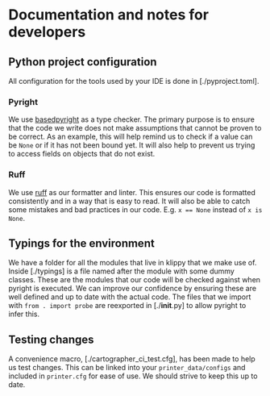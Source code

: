 # Documentation and notes for developers

## Python project configuration

All configuration for the tools used by your IDE is done in [./pyproject.toml].

### Pyright

We use [basedpyright](https://docs.basedpyright.com/latest/) as a type checker.
The primary purpose is to ensure that the code we write does not make assumptions that cannot be proven to be correct.
As an example, this will help remind us to check if a value can be `None` or if it has not been bound yet.
It will also help to prevent us trying to access fields on objects that do not exist.

### Ruff

We use [ruff](https://docs.astral.sh/ruff/) as our formatter and linter.
This ensures our code is formatted consistently and in a way that is easy to read.
It will also be able to catch some mistakes and bad practices in our code.
E.g. `x == None` instead of `x is None`.

## Typings for the environment

We have a folder for all the modules that live in klippy that we make use of.
Inside [./typings] is a file named after the module with some dummy classes.
These are the modules that our code will be checked against when pyright is executed.
We can improve our confidence by ensuring these are well defined and up to date with the actual code.
The files that we import with `from . import probe` are reexported in [./__init__.py] to allow pyright to infer this.

## Testing changes

A convenience macro, [./cartographer_ci_test.cfg], has been made to help us test changes.
This can be linked into your `printer_data/configs` and included in `printer.cfg` for ease of use.
We should strive to keep this up to date.

